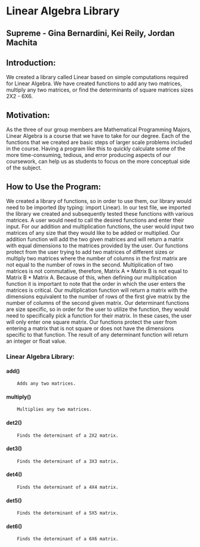 # Linear Algebra Library

## Supreme - Gina Bernardini, Kei Reily, Jordan Machita


## Introduction:

<p>     We created a library called Linear based on simple computations required for Linear Algebra. We have created functions to add any two matrices, multiply any two matrices, or find the determinants of square matrices sizes 2X2 - 6X6. </p>
    


## Motivation:
    
<p>    As the three of our group members are Mathematical Programming Majors, Linear Algebra is a course that we have to take for our degree. Each of the functions that we created are basic steps of larger scale problems included in the course. Having a program like this to quickly calculate some of the more time-consuming, tedious, and error producing aspects of our coursework, can help us as students to focus on the more conceptual side of the subject. </p>



## How to Use the Program:

<p>    We created a library of functions, so in order to use them, our library would need to be imported (by typing: import Linear). In our test file, we imported the library we created and subsequently tested these functions with various matrices. A user would need to call the desired functions and enter their input. For our addition and multiplication functions, the user would input two matrices of any size that they would like to be added or multiplied. Our addition function will add the two given matrices and will return a matrix with equal dimensions to the matrices provided by the user. Our functions protect from the user trying to add two matrices of different sizes or multiply two matrices where the number of columns in the first matrix are not equal to the number of rows in the second. Multiplication of two matrices is not commutative, therefore, Matrix A * Matrix B is not equal to Matrix B * Matrix A. Because of this, when defining our multiplication function it is important to note that the order in which the user enters the matrices is critical. Our multiplication function will return a matrix with the dimensions equivalent to the number of rows of the first give matrix by the number of columns of the second given matrix. Our determinant functions are size specific, so in order for the user to utilize the function, they would need to specifically pick a function for their matrix. In these cases, the user will only enter one square matrix. Our functions protect the user from entering a matrix that is not square or does not have the dimensions specific to that function. The result of any determinant function will return an integer or float value.</p>
    
    
    
   ### Linear Algebra Library:
    
   #### add()
        Adds any two matrices.
        
   #### multiply()
        Multiplies any two matrices.
    
   #### det2()
        Finds the determinant of a 2X2 matrix.
    
   #### det3()
        Finds the determinant of a 3X3 matrix.
        
   #### det4()
        Finds the determinant of a 4X4 matrix.
        
   #### det5()
        Finds the determinant of a 5X5 matrix.
    
   #### det6()
        Finds the determinant of a 6X6 matrix.
